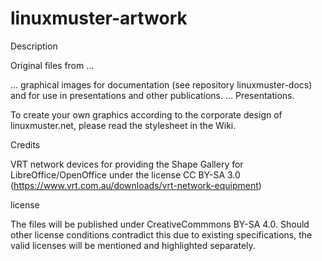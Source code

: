 # linuxmuster-artwork
Description

Original files from ...

... graphical images for documentation (see repository linuxmuster-docs) and for use in presentations and other publications.
... Presentations.

To create your own graphics according to the corporate design of linuxmuster.net, please read the stylesheet in the Wiki.

Credits

VRT network devices for providing the Shape Gallery for LibreOffice/OpenOffice under the license CC BY-SA 3.0
(https://www.vrt.com.au/downloads/vrt-network-equipment) 

license

The files will be published under CreativeCommmons BY-SA 4.0. 
Should other license conditions contradict this due to existing specifications, the valid licenses will be mentioned and highlighted separately.
